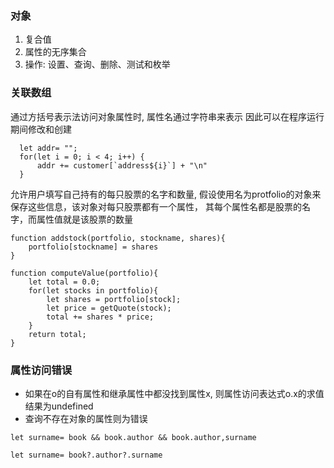 ### 对象
1. 复合值
2. 属性的无序集合
3. 操作: 设置、查询、删除、测试和枚举

### 关联数组
通过方括号表示法访问对象属性时, 属性名通过字符串来表示
因此可以在程序运行期间修改和创建
```
  let addr= "";
  for(let i = 0; i < 4; i++) {
      addr += customer[`address${i}`] + "\n"
  }
```

允许用户填写自己持有的每只股票的名字和数量,
假设使用名为protfolio的对象来保存这些信息，该对象对每只股票都有一个属性，
其每个属性名都是股票的名字，而属性值就是该股票的数量

```
function addstock(portfolio, stockname, shares){
    portfolio[stockname] = shares
}
```

```
function computeValue(portfolio){
    let total = 0.0;
    for(let stocks in portfolio){
        let shares = portfolio[stock];
        let price = getQuote(stock);
        total += shares * price;
    }
    return total;
}
```

### 属性访问错误
* 如果在o的自有属性和继承属性中都没找到属性x, 则属性访问表达式o.x的求值结果为undefined
* 查询不存在对象的属性则为错误

```
let surname= book && book.author && book.author,surname

let surname= book?.author?.surname
```
